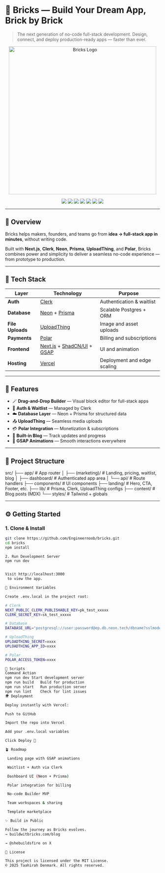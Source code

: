 # 🧱 Bricks — Build Your Dream App, Brick by Brick

> The next generation of no-code full-stack development.
> Design, connect, and deploy production-ready apps — faster than ever.

<p align="center">
  <img alt="Bricks Logo" src="https://buildwitbricks.com/og-image.png" width="480" />
</p>

<p align="center">
  <a href="https://nextjs.org"><img src="https://img.shields.io/badge/Next.js-15-black?style=flat-square&logo=nextdotjs" /></a>
  <a href="https://clerk.com"><img src="https://img.shields.io/badge/Auth-Clerk-blueviolet?style=flat-square&logo=clerk" /></a>
  <a href="https://neon.tech"><img src="https://img.shields.io/badge/Database-Neon-green?style=flat-square&logo=postgresql" /></a>
  <a href="https://prisma.io"><img src="https://img.shields.io/badge/ORM-Prisma-2D3748?style=flat-square&logo=prisma" /></a>
  <a href="https://uploadthing.com"><img src="https://img.shields.io/badge/Uploads-UploadThing-orange?style=flat-square&logo=cloudflare" /></a>
  <a href="https://polar.sh"><img src="https://img.shields.io/badge/Billing-Polar-pink?style=flat-square&logo=stripe" /></a>
  <a href="https://vercel.com"><img src="https://img.shields.io/badge/Hosted_on-Vercel-black?style=flat-square&logo=vercel" /></a>
</p>

---

## 🚀 Overview

Bricks helps makers, founders, and teams go from **idea → full-stack app in minutes**, without writing code.

Built with **Next.js**, **Clerk**, **Neon**, **Prisma**, **UploadThing**, and **Polar**, Bricks combines power and simplicity to deliver a seamless no-code experience — from prototype to production.

---

## 🧠 Tech Stack

| Layer            | Technology                                                                                    | Purpose                     |
| ---------------- | --------------------------------------------------------------------------------------------- | --------------------------- |
| **Auth**         | [Clerk](https://clerk.com)                                                                    | Authentication & waitlist   |
| **Database**     | [Neon](https://neon.tech) + [Prisma](https://prisma.io)                                       | Scalable Postgres + ORM     |
| **File Uploads** | [UploadThing](https://uploadthing.com)                                                        | Image and asset uploads     |
| **Payments**     | [Polar](https://polar.sh)                                                                     | Billing and subscriptions   |
| **Frontend**     | [Next.js](https://nextjs.org) + [ShadCN/UI](https://ui.shadcn.com) + [GSAP](https://gsap.com) | UI and animation            |
| **Hosting**      | [Vercel](https://vercel.com)                                                                  | Deployment and edge scaling |

---

## 🧩 Features

- 🪄 **Drag-and-Drop Builder** — Visual block editor for full-stack apps
- 🔐 **Auth & Waitlist** — Managed by Clerk
- ☁️ **Database Layer** — Neon + Prisma for structured data
- 📤 **UploadThing** — Seamless media uploads
- 💳 **Polar Integration** — Monetization & subscriptions
- 📰 **Built-in Blog** — Track updates and progress
- 💫 **GSAP Animations** — Smooth interactions everywhere

---

## 📂 Project Structure

src/
├── app/ # App router
│ ├── (marketing)/ # Landing, pricing, waitlist, blog
│ ├── dashboard/ # Authenticated app area
│ └── api/ # Route handlers
├── components/ # UI components
├── landing/ # Hero, CTA, Footer, etc.
├── lib/ # Prisma, Clerk, UploadThing configs
├── content/ # Blog posts (MDX)
└── styles/ # Tailwind + globals

---

## ⚙️ Getting Started

### 1. Clone & Install

```bash
git clone https://github.com/Engineernoob/bricks.git
cd bricks
npm install

2. Run Development Server
npm run dev


Visit http://localhost:3000
 to view the app.

🔑 Environment Variables

Create .env.local in the project root:

# Clerk
NEXT_PUBLIC_CLERK_PUBLISHABLE_KEY=pk_test_xxxxx
CLERK_SECRET_KEY=sk_test_xxxxx

# Database
DATABASE_URL="postgresql://user:password@ep.db.neon.tech/dbname?sslmode=require"

# UploadThing
UPLOADTHING_SECRET=xxxx
UPLOADTHING_APP_ID=xxxx

# Polar
POLAR_ACCESS_TOKEN=xxxx

🧾 Scripts
Command	Action
npm run dev	Start development server
npm run build	Build for production
npm run start	Run production server
npm run lint	Check for lint issues
🌍 Deployment

Deploy instantly with Vercel:

Push to GitHub

Import the repo into Vercel

Add your .env.local variables

Click Deploy 🚀

🪴 Roadmap

 Landing page with GSAP animations

 Waitlist + Auth via Clerk

 Dashboard UI (Neon + Prisma)

 Polar integration for billing

 No-code Builder MVP

 Team workspaces & sharing

 Template marketplace

✨ Build in Public

Follow the journey as Bricks evolves.
→ buildwitbricks.com/blog

→ @shebuildsfire on X

🧱 License

This project is licensed under the MIT License.
© 2025 Taahirah Denmark. All rights reserved.
```
